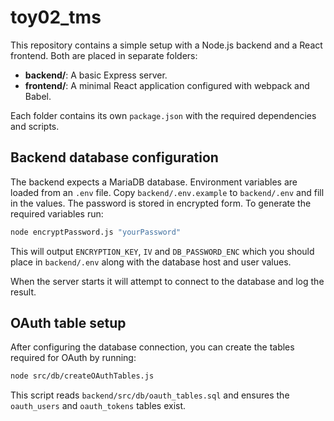 # toy02_tms

This repository contains a simple setup with a Node.js backend and a React frontend. Both are placed in separate folders:

- **backend/**: A basic Express server.
- **frontend/**: A minimal React application configured with webpack and Babel.

Each folder contains its own `package.json` with the required dependencies and scripts.

## Backend database configuration

The backend expects a MariaDB database. Environment variables are loaded from
an `.env` file. Copy `backend/.env.example` to `backend/.env` and fill in the
values. The password is stored in encrypted form. To generate the required
variables run:

```bash
node encryptPassword.js "yourPassword"
```

This will output `ENCRYPTION_KEY`, `IV` and `DB_PASSWORD_ENC` which you should
place in `backend/.env` along with the database host and user values.

When the server starts it will attempt to connect to the database and log the
result.

## OAuth table setup

After configuring the database connection, you can create the tables required for OAuth by running:

```bash
node src/db/createOAuthTables.js
```

This script reads `backend/src/db/oauth_tables.sql` and ensures the `oauth_users` and `oauth_tokens` tables exist.

